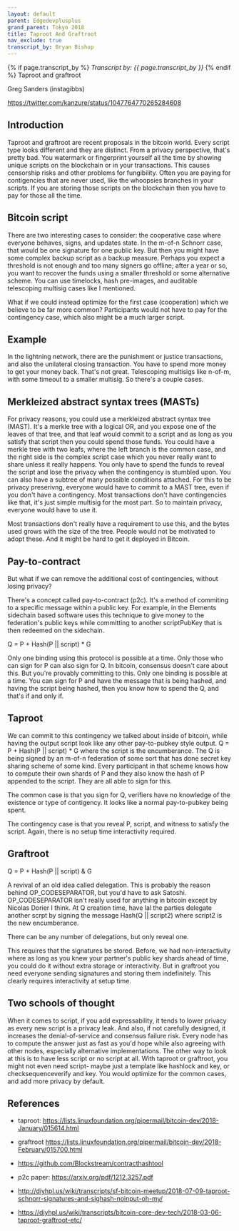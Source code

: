 ```yaml
---
layout: default
parent: Edgedevplusplus
grand_parent: Tokyo 2018
title: Taproot And Graftroot
nav_exclude: true
transcript_by: Bryan Bishop
---
```


{% if page.transcript_by %} <i>Transcript by:
{{ page.transcript_by }}</i> {% endif %} Taproot and graftroot

Greg Sanders (instagibbs)

<https://twitter.com/kanzure/status/1047764770265284608>

## Introduction

Taproot and graftroot are recent proposals in the bitcoin world. Every
script type looks different and they are distinct. From a privacy
perspective, that's pretty bad. You watermark or fingerprint yourself
all the time by showing unique scripts on the blockchain or in your
transactions. This causes censorship risks and other problems for
fungibility. Often you are paying for contigencies that are never used,
like the whoopsies branches in your scripts. If you are storing those
scripts on the blockchain then you have to pay for those all the time.

## Bitcoin script

There are two interesting cases to consider: the cooperative case where
everyone behaves, signs, and updates state. In the m-of-n Schnorr case,
that would be one signature for one public key. But then you might have
some complex backup script as a backup measure. Perhaps you expect a
threshold is not enough and too many signers go offline; after a year or
so, you want to recover the funds using a smaller threshold or some
alternative scheme. You can use timelocks, hash pre-images, and
auditable telescoping multisig cases like I mentioned.

What if we could instead optimize for the first case (cooperation) which
we believe to be far more common? Participants would not have to pay for
the contingency case, which also might be a much larger script.

## Example

In the lightning network, there are the punishment or justice
transactions, and also the unilateral closing transaction. You have to
spend more money to get your money back. That's not great. Telescoping
multisigs like n-of-m, with some timeout to a smaller multisig. So
there's a couple cases.

## Merkleized abstract syntax trees (MASTs)

For privacy reasons, you could use a merkleized abstract syntax tree
(MAST). It's a merkle tree with a logical OR, and you expose one of the
leaves of that tree, and that leaf would commit to a script and as long
as you satisfy that script then you could spend those funds. You could
have a merkle tree with two leafs, where the left branch is the common
case, and the right side is the complex script case which you never
really want to share unless it really happens. You only have to spend
the funds to reveal the script and lose the privacy when the contingency
is stumbled upon. You can also have a subtree of many possible
conditions attached. For this to be privacy preserivng, everyone would
have to commit to a MAST tree, even if you don't have a contingency.
Most transactions don't have contingencies like that, it's just simple
multisig for the most part. So to maintain privacy, everyone would have
to use it.

Most transactions don't really have a requirement to use this, and the
bytes used grows with the size of the tree. People would not be
motivated to adopt these. And it might be hard to get it deployed in
Bitcoin.

## Pay-to-contract

But what if we can remove the additional cost of contingencies, without
losing privacy?

There's a concept called pay-to-contract (p2c). It's a method of
commiting to a specific message within a public key. For example, in the
Elements sidechain based software uses this technique to give money to
the federation's public keys while committing to another scriptPubKey
that is then redeemed on the sidechain.

Q = P + Hash(P || script) \* G

Only one binding using this protocol is possible at a time. Only those
who can sign for P can also sign for Q. In bitcoin, consensus doesn't
care about this. But you're provably committing to this. Only one
binding is possible at a time. You can sign for P and have the message
that is being hashed, and having the script being hashed, then you know
how to spend the Q, and that's if and only if.

## Taproot

We can commit to this contingency we talked about inside of bitcoin,
while having the output script look like any other pay-to-pubkey style
output. Q = P + Hash(P || script) \* G where the script is the
encumberance. The Q is being signed by an m-of-n federation of some sort
that has done secret key sharing scheme of some kind. Every participant
in that scheme knows how to compute their own shards of P and they also
know the hash of P appended to the script. They are all able to sign for
this.

The common case is that you sign for Q, verifiers have no knowledge of
the existence or type of contigency. It looks like a normal
pay-to-pubkey being spent.

The contingency case is that you reveal P, script, and witness to
satisfy the script. Again, there is no setup time interactivity
required.

## Graftroot

Q = P + Hash(P || script) & G

A revival of an old idea called delegation. This is probably the reason
behind OP_CODESEPARATOR, but you'd have to ask Satoshi. OP_CODESEPARATOR
isn't really used for anything in bitcoin except by Nicolas Dorier I
think. At Q creation time, have lal the parties delegate another scrpt
by signing the message Hash(Q || script2) where script2 is the new
encumberance.

There can be any number of delegations, but only reveal one.

This requires that the signatures be stored. Before, we had
non-interactivity where as long as you knew your partner's public key
shards ahead of time, you could do it without extra storage or
interactivity. But in graftroot you need everyone sending signatures and
storing them indefinitely. This clearly requires interactivity at setup
time.

## Two schools of thought

When it comes to script, if you add expressability, it tends to lower
privacy as every new script is a privacy leak. And also, if not
carefully designed, it increases the denial-of-service and consensus
failure risk. Every node has to compute the answer just as fast as you'd
hope while also agreeing with other nodes, especially alternative
implementations. The other way to look at this is to have less script or
no script at all. With taproot or graftroot, you might not even need
script- maybe just a template like hashlock and key, or
checksequenceverify and key. You would optimize for the common cases,
and add more privacy by default.

## References

- taproot:
  <https://lists.linuxfoundation.org/pipermail/bitcoin-dev/2018-January/015614.html>

- graftroot
  <https://lists.linuxfoundation.org/pipermail/bitcoin-dev/2018-February/015700.html>

- <https://github.com/Blockstream/contracthashtool>

- p2c paper: <https://arxiv.org/pdf/1212.3257.pdf>

- <http://diyhpl.us/wiki/transcripts/sf-bitcoin-meetup/2018-07-09-taproot-schnorr-signatures-and-sighash-noinput-oh-my/>

- <https://diyhpl.us/wiki/transcripts/bitcoin-core-dev-tech/2018-03-06-taproot-graftroot-etc/>
